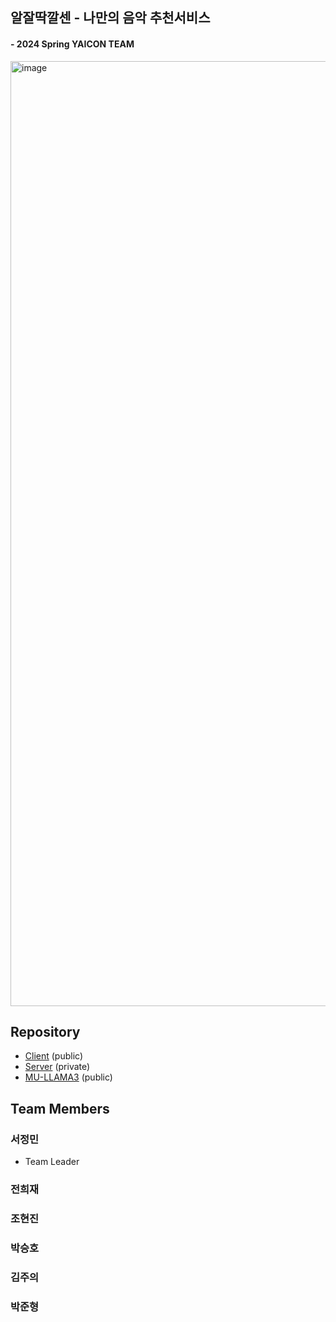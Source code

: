 ## 알잘딱깔센 - 나만의 음악 추천서비스
#### - 2024 Spring YAICON TEAM
<img width="1512" alt="image" src="https://github.com/AJTKS/.github/assets/115399447/8b372824-8df6-4e70-ba6c-9143c912b1fa">


## Repository 

- [Client](https://github.com/AJTKS/AJTKS-client) (public)
- [Server](https://github.com/AJTKS/AJTKS-server) (private)
- [MU-LLAMA3](https://github.com/AJTKS/MU-LLaMA3) (public)

## Team Members

### 서정민

- Team Leader

### 전희재

### 조현진

### 박승호

### 김주의

### 박준형
